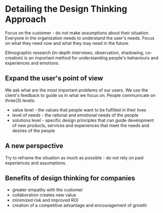 # Detailing the Design Thinking Approach
Focus on the customer - do not make assumptions about their situation. Everyone in the organization needs to understand the user's needs. Focus on what they need now and what they may need in the future.

 Ethnographic research (in-depth interviews, observation, shadowing, co-creation) is an important method for understanding people's behaviours and experiences and emotions.

## Expand the user's point of view
We ask what are the most important problems of our users. We use the client's feedback to guide us in what we focus on. People communicate on three(3) levels:
- value level - the values that people want to be fulfilled in their lives
- level of needs - the rational and emotional needs of the people
- solutions level - specific design principles that can guide development of new products, services and experiences that meet the needs and desires of the people

## A new perspective
Try to reframe the situation as much as possible - do not rely on past experiences and assumptions.

## Benefits of design thinking for companies
- greater empathy with the customer
- collaboration creates new value
- minimized risk and improved ROI
- creation of a competitive advantage and encouragement of growth

